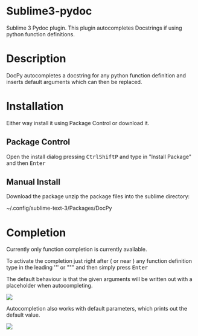 # Sublime3-pydoc
Sublime 3 Pydoc plugin. This plugin autocompletes Docstrings if using python function definitions.

# Description

DocPy autocompletes a docstring for any python function definition and inserts default arguments which can then be replaced.

# Installation

Either way install it using Package Control or download it.

## Package Control

Open the install dialog pressing <kbd>Ctrl</kbd><kbd>Shift</kbd><kbd>P</kbd> and type in "Install Package" and then <kbd>Enter</kbd>

## Manual Install

Download the package unzip the package files into the sublime directory: 

~/.config/sublime-text-3/Packages/DocPy

# Completion

Currently only function completion is currently available.

To activate the completion just right after ( or near ) any function definition type in the leading ''' or """ and then simply press <kbd>Enter</kbd>

The default behaviour is that the given arguments will be written out with a placeholder when autocompleting.

![](https://raw.github.com/richermans/Sublime3-pydoc/master/imgs/autocomplete_empty.gif)

Autocompletion also works with default parameters, which prints out the default value.

![](https://raw.github.com/richermans/Sublime3-pydoc/master/imgs/autocomplete_default.gif)

